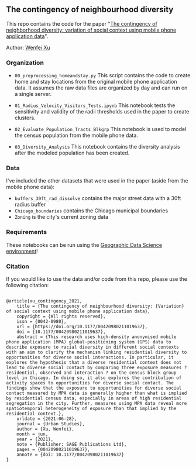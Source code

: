 ## The contingency of neighbourhood diversity
This repo contains the code for the paper "[The contingency of neighborhood diversity: variation of social context using mobile phone application data](https://journals.sagepub.com/doi/10.1177/00420980211019637)".

Author: [Wenfei Xu](wenfeixu.com)

### Organization
- ``00_preprocessing_homeandstay.py`` 
This script contains the code to create home and stay locations from the original mobile phone application data. It assumes the raw data files are organized by day and can run on a single server. 

- ``01_Radius_Velocity_Visitors_Tests.ipynb`` 
This notebook tests the sensitivity and validity of the radii thresholds used in the paper to create clusters.
- ``02_Evaluate_Population_Tracts_Blkgrp`` 
This notebook is used to model the census population from the mobile phone data. 
- ``03_Diversity_Analysis`` 
This notebook contains the diversity analysis after the modeled population has been created. 

### Data
I've included the other datasets that were used in the paper (aside from the mobile phone data): 

- ``buffers_30ft_rad_dissolve`` contains the major street data with a 30ft radius buffer 
- ``Chicago_boundaries`` contains the Chicago municipal boundaries
- ``Zoning`` is the city's current zoning data


### Requirements
These notebooks can be run using the [Geographic Data Science environment](https://github.com/darribas/gds_env)!

### Citation
If you would like to use the data and/or code from this repo, please use the following citation:

```

@article{xu_contingency_2021,
	title = {The contingency of neighbourhood diversity: {Variation} of social context using mobile phone application data},
	copyright = {All rights reserved},
	issn = {0042-0980},
	url = {https://doi.org/10.1177/00420980211019637},
	doi = {10.1177/00420980211019637},
	abstract = {This research uses high-density anonymised mobile phone application (MPA) global-positioning system (GPS) data to describe exposure to racial diversity in different social contexts with an aim to clarify the mechanism linking residential diversity to opportunities for diverse social interactions. In particular, it explores the hypothesis that a diverse residential context does not lead to diverse social contact by comparing three exposure measures ? residential, observed and interaction ? on the census block group level in Chicago. In doing so, it also explores the contribution of activity spaces to opportunities for diverse social contact. The findings show that the exposure to opportunities for diverse social contact measured by MPA data is generally higher than what is implied by residential census data, especially in areas of high residential segregation in the city. Further, measures using MPA data reveal more spatiotemporal heterogeneity of exposure than that implied by the residential context.},
	urldate = {2021-06-28},
	journal = {Urban Studies},
	author = {Xu, Wenfei},
	month = jun,
	year = {2021},
	note = {Publisher: SAGE Publications Ltd},
	pages = {00420980211019637},
	annote = {doi: 10.1177/00420980211019637}
}

```